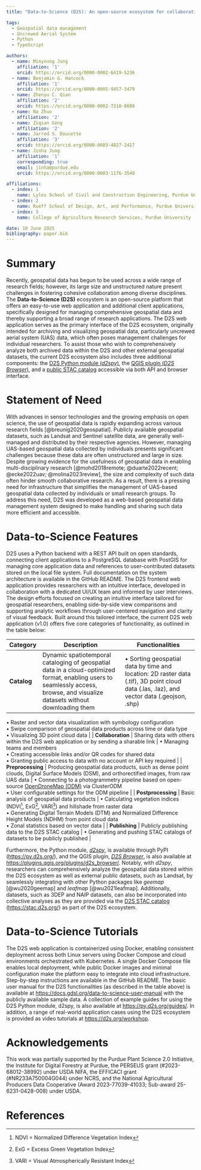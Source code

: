 ```yaml
---
title: "Data-to-Science (D2S): An open-source ecosystem for collaborative geospatial data science research"

tags:
  - Geospatial data management
  - Uncrewed Aerial System
  - Python
  - TypeScript

authors:
  - name: Minyoung Jung
    affiliation: '1'
    orcid: https://orcid.org/0000-0002-6419-5236
  - name: Benjamin G. Hancock
    affiliation: '1'
    orcid: https://orcid.org/0009-0005-9457-3479
  - name: Zhenyu C. Qian
    affiliation: '2'
    orcid: https://orcid.org/0000-0002-7310-8608
  - name: Na Zhuo
    affiliation: '2'
  - name: Ziqian Gong
    affiliation: '2'
  - name: Jarrod S. Doucette
    affiliation: '3'
    orcid: https://orcid.org/0000-0003-4027-2417
  - name: Jinha Jung
    affiliation: '1'
    corresponding: true
    email: jinha@purdue.edu
    orcid: https://orcid.org/0000-0003-1176-3540

affiliations:
  - index: 1
    name: Lyles School of Civil and Construction Engineering, Purdue University
  - index: 2
    name: Rueff School of Design, Art, and Performance, Purdue University
  - index: 3
    name: College of Agriculture Research Services, Purdue University

date: 10 June 2025
bibliography: paper.bib
---
```


# Summary

Recently, geospatial data has begun to be used across a wide range of research fields; however, its large size and unstructured nature present challenges in fostering cohesive collaboration among diverse disciplines. The **Data-to-Science (D2S)** ecosystem is an open-source platform that offers an easy-to-use web application and additional client applications, specifically designed for managing comprehensive geospatial data and thereby supporting a broad range of research applications. The D2S web application serves as the primary interface of the D2S ecosystem, originally intended for archiving and visualizing geospatial data, particularly uncrewed aerial system (UAS) data, which often poses management challenges for individual researchers. To assist those who wish to comprehensively analyze both archived data within the D2S and other external geospatial datasets, the current D2S ecosystem also includes three additional components: the [D2S Python module (*d2spy*)](https://py.d2s.org), the [QGIS plugin (*D2S Browser*)](https://plugins.qgis.org/plugins/d2s_browser/), and a [public STAC catalog](https://stac.d2s.org/) accessible via both API and browser interface.


# Statement of Need

With advances in sensor technologies and the growing emphasis on open science, the use of geospatial data is rapidly expanding across various research fields [@breunig2020geospatial]. Publicly available geospatial datasets, such as Landsat and Sentinel satellite data, are generally well-managed and distributed by their respective agencies. However, managing UAS-based geospatial data collected by individuals presents significant challenges because these data are often unstructured and large in size. Despite growing evidence for the usefulness of geospatial data in enabling multi-disciplinary research [@mohd2018remote; @duarte2022recent; @ecke2022uav; @molina2023review], the size and complexity of such data often hinder smooth collaborative research. As a result, there is a pressing need for infrastructure that simplifies the management of UAS-based geospatial data collected by individuals or small research groups. To address this need, D2S was developed as a web-based geospatial data management system designed to make handling and sharing such data more efficient and accessible.


# Data-to-Science Features

D2S uses a Python backend with a REST API built on open standards, connecting client applications to a PostgreSQL database with PostGIS for managing core application data and references to user-contributed datasets stored on the local file system. Full documentation on the system architecture is available in the GitHub README. 
The D2S frontend web application provides researchers with an intuitive interface, developed in collaboration with a dedicated UI/UX team and informed by user interviews. The design efforts focused on creating an intuitive interface tailored for geospatial researchers, enabling side-by-side view comparisons and supporting analytic workflows through user-centered navigation and clarity of visual feedback. Built around this tailored interface, the current D2S web application (v1.0) offers five core categories of functionality, as outlined in the table below: 

| **Category** | **Description** | **Functionalities** |
|--------------|-----------------|---------------------|
| **Catalog** | Dynamic spatiotemporal cataloging of geospatial data in a cloud-optimized format, enabling users to seamlessly access, browse, and visualize datasets without downloading them | • Sorting geospatial data by time and location: 2D raster data (.tif), 3D point cloud data (.las, .laz), and vector data (.geojson, .shp)  
  • Raster and vector data visualization with symbology configuration  
  • Swipe comparison of geospatial data products across time or data type  
  • Visualizing 3D point cloud data |
| **Collaboration** | Sharing data with others within the D2S web application or by sending a sharable link |  • Managing teams and members  
  • Creating accessible links and/or QR codes for shared data  
  • Granting public access to data with no account or API key required |
| **Preprocessing** | Producing geospatial data products, such as dense point clouds, Digital Surface Models (DSM), and orthorectified images, from raw UAS data | • Connecting to a photogrammetry pipeline based on open-source [OpenDroneMap (ODM)](https://www.opendronemap.org/) via ClusterODM  
  • User configurable settings for the ODM pipeline |
| **Postprocessing** | Basic analysis of geospatial data products |  • Calculating vegetation indices (NDVI[^ndvi], ExG[^exg], VARI[^vari]) and hillshade from raster data  
  • Generating Digital Terrain Models (DTM) and Normalized Difference Height Models (NDHM) from point cloud data  
  • Zonal statistics based on vector data |
| **Publishing** | Publicly publishing data to the D2S STAC catalog | • Generating and pushing STAC catalogs of datasets to be publicly published |
[^ndvi]: NDVI = Normalized Difference Vegetation Index
[^exg]: ExG = Excess Green Vegetation Index
[^vari]: VARI = Visual Atmospherically Resistant Index

Furthermore, the Python module, [*d2spy*](https://py.d2s.org), is available through PyPI (https://py.d2s.org/), and the QGIS plugin, [*D2S Browser*](https://plugins.qgis.org/plugins/d2s_browser/), is also available at https://plugins.qgis.org/plugins/d2s_browser/. Notably, with *d2spy*, researchers can comprehensively analyze the geospatial data stored within the D2S ecosystem as well as external public datasets, such as Landsat, by seamlessly integrating with other Python packages like *geemap* [@wu2020geemap] and *leafmap* [@wu2021leafmap]. Additionally, datasets, such as 3DEP and NAIP datasets, can also be incorporated into collective analyses as they are provided via the [D2S STAC catalog](https://stac.d2s.org/) (https://stac.d2s.org/) as part of the D2S ecosystem.


# Data-to-Science Tutorials

The D2S web application is containerized using Docker, enabling consistent deployment across both Linux servers using Docker Compose and cloud environments orchestrated with Kubernetes. A single Docker Compose file enables local deployment, while public Docker images and minimal configuration make the platform easy to integrate into cloud infrastructure. Step-by-step instructions are available in the GitHub README. The basic user manual for the D2S functionalities (as described in the table above) is available at https://docs.gdsl.org/data-to-science-user-manual with the publicly available sample data. A collection of example guides for using the D2S Python module, d2spy, is also available at https://py.d2s.org/guides/. In addition, a range of real-world application cases using the D2S ecosystem is provided as video tutorials at https://d2s.org/workshop.


# Acknowledgements
This work was partially supported by the Purdue Plant Science 2.0 Initiative, the Institute for Digital Forestry at Purdue, the PERSEUS grant (#2023-68012-38992) under USDA NIFA, the EFFICACI grant (#NR233A750004G044) under NCRS, and the National Agricultural Producers Data Cooperative (Award 2023-77039-41033; Sub-award 25-6231-0428-008) under USDA.


# References
